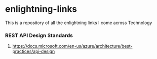 # enlightning-links
This is a repository of all the enlightning links I come across Technology


### REST API Design Standards
1. https://docs.microsoft.com/en-us/azure/architecture/best-practices/api-design
